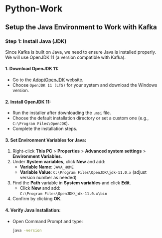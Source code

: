 # Python-Work

## Setup the Java Environment to Work with Kafka

### Step 1: Install Java (JDK)
Since Kafka is built on Java, we need to ensure Java is installed properly. We will use OpenJDK 11 (a version compatible with Kafka).

#### 1. Download OpenJDK 11:
- Go to the [AdoptOpenJDK](https://adoptopenjdk.net/) website.
- Choose `OpenJDK 11 (LTS)` for your system and download the Windows version.

#### 2. Install OpenJDK 11:
- Run the installer after downloading the `.msi` file.
- Choose the default installation directory or set a custom one (e.g., `C:\Program Files\OpenJDK`).
- Complete the installation steps.

#### 3. Set Environment Variables for Java:
1. Right-click **This PC** > **Properties** > **Advanced system settings** > **Environment Variables**.
2. Under **System variables**, click **New** and add:
   - **Variable Name**: `JAVA_HOME`
   - **Variable Value**: `C:\Program Files\OpenJDK\jdk-11.0.x` (adjust version number as needed)
3. Find the **Path** variable in **System variables** and click **Edit**.
   - Click **New** and add:  
     `C:\Program Files\OpenJDK\jdk-11.0.x\bin`
4. Confirm by clicking **OK**.

#### 4. Verify Java Installation:
- Open Command Prompt and type:
  ```bash
  java -version

